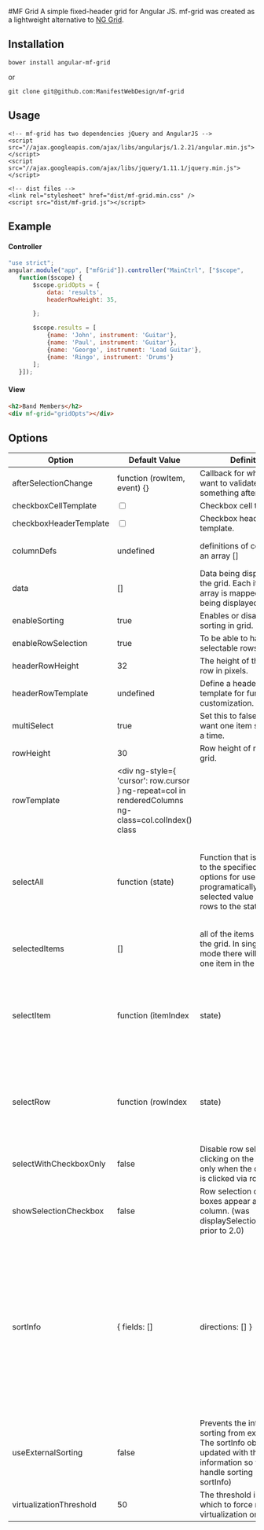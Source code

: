 #MF Grid
A simple fixed-header grid for Angular JS. mf-grid was created as a lightweight alternative to [NG Grid](http://angular-ui.github.io/ng-grid/).


## Installation
```bower install angular-mf-grid```

or

```git clone git@github.com:ManifestWebDesign/mf-grid```

## Usage
```
<!-- mf-grid has two dependencies jQuery and AngularJS -->
<script src="//ajax.googleapis.com/ajax/libs/angularjs/1.2.21/angular.min.js"></script>
<script src="//ajax.googleapis.com/ajax/libs/jquery/1.11.1/jquery.min.js"></script>

<!-- dist files -->
<link rel="stylesheet" href="dist/mf-grid.min.css" />
<script src="dist/mf-grid.js"></script>
```

## Example

#### Controller
 ```javascript
"use strict";
angular.module("app", ["mfGrid"]).controller("MainCtrl", ["$scope",
	function($scope) {
		$scope.gridOpts = {
			data: 'results',
			headerRowHeight: 35,

		};

		$scope.results = [
			{name: 'John', instrument: 'Guitar'},
			{name: 'Paul', instrument: 'Guitar'},
			{name: 'George', instrument: 'Lead Guitar'},
			{name: 'Ringo', instrument: 'Drums'}
		];
	}]);
```

#### View
 ```html
<h2>Band Members</h2>
<div mf-grid="gridOpts"></div>
```

## Options

Option |  Default Value | Definition| Supported
------ | -------------- | --------- | ---------
afterSelectionChange | function (rowItem, event) {} | Callback for when you want to validate something after selection.
checkboxCellTemplate | <div class=ngSelectionCell><input tabindex=-1 class=ngSelectionCheckbox type=checkbox ng-checked=row.selected /></div> | Checkbox cell template.
checkboxHeaderTemplate | <input class=ngSelectionHeader type=checkbox ng-show=multiSelect ng-model=allSelected ng-change=toggleSelectAll(allSelected)/> | Checkbox header template.
columnDefs | undefined | definitions of columns as an array [] |  if not defines columns are auto-generated.
data | [] | Data being displayed in the grid. Each item in the array is mapped to a row being displayed.
enableSorting | true | Enables or disables sorting in grid.
enableRowSelection | true | To be able to have selectable rows in grid.
headerRowHeight | 32 | The height of the header row in pixels.
headerRowTemplate | undefined | Define a header row template for further customization.
multiSelect | true | Set this to false if you only want one item selected at a time.
rowHeight | 30 | Row height of rows in grid.
rowTemplate | <div ng-style={ 'cursor': row.cursor } ng-repeat=col in renderedColumns ng-class=col.colIndex() class
selectAll | function (state) | Function that is appended to the specifiec grid options for users to programatically set the selected value all of the rows to the state passed. | Yes=ngCell {{col.cellClass}}><div class=ngVerticalBar ng-style={height: rowHeight} ng-class={ ngVerticalBarVisible: !$last }>&nbsp;</div><div ng-cell></div></div> | Define a row Template to customize output.
selectedItems | [] | all of the items selected in the grid. In single select mode there will only be one item in the array.
selectItem | function (itemIndex |  state) | Function that is appended to the specifiec grid options for users to programatically select the row based on the index of the enitity in the data array option.
selectRow | function (rowIndex |  state) | Function that is appended to the specifiec grid options for users to programatically select the row regardless of the related entity.
selectWithCheckboxOnly | false | Disable row selections by clicking on the row and only when the checkbox is clicked via rowClick
showSelectionCheckbox | false | Row selection check boxes appear as the first column. (was displaySelectionCheckbox prior to 2.0)
sortInfo | { fields: [] |  directions: [] } | Define a sortInfo object to specify a default sorting state. You can also observe this variable to utilize server-side sorting (see useExternalSorting). Syntax is sortInfo: { fields: ['fieldName1' , ' fieldName2'], directions: ['asc', 'desc']}. Directions are case-insensitive, via sortColumn and sortAsc
useExternalSorting | false | Prevents the internal sorting from executing. The sortInfo object will be updated with the sorting information so you can handle sorting (see sortInfo) | via headerColumnClick and column.sortFn
virtualizationThreshold | 50 | The threshold in rows at which to force row virtualization on.